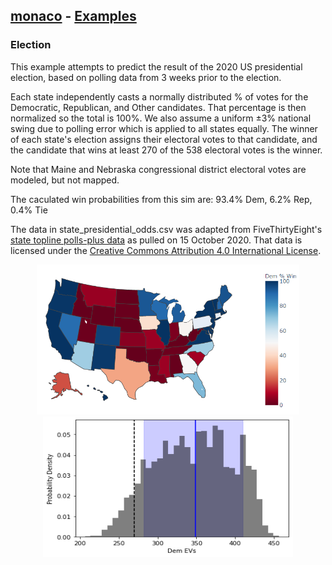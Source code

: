 ## [monaco](../../) - [Examples](../)

### Election

This example attempts to predict the result of the 2020 US presidential election, 
based on polling data from 3 weeks prior to the election. 

Each state independently casts a normally distributed % of votes for the Democratic,
Republican, and Other candidates. That percentage is then normalized so the total is
100%. We also assume a uniform ±3% national swing due to polling error which is 
applied to all states equally. The winner of each state's election assigns their 
electoral votes to that candidate, and the candidate that wins at least 270 of 
the 538 electoral votes is the winner.

Note that Maine and Nebraska congressional district electoral votes are modeled, 
but not mapped.

The caculated win probabilities from this sim are: 93.4% Dem, 6.2% Rep, 0.4% Tie

The data in state_presidential_odds.csv was adapted from FiveThirtyEight's 
[state topline polls-plus data](https://github.com/fivethirtyeight/data/tree/master/election-forecasts-2020)
as pulled on 15 October 2020. That data is licensed under the 
[Creative Commons Attribution 4.0 International License](https://creativecommons.org/licenses/by/4.0/). 

<p float="left" align="center">
<img width="420" height="240" src="state_presidential_outcomes.png">
<img width="400" height="225" src="ev_histogram.png">  
</p>
